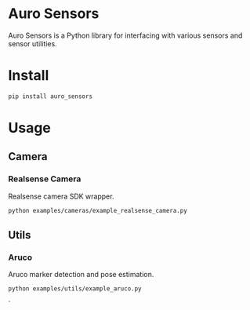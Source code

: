 # Auro Sensors

Auro Sensors is a Python library for interfacing with various sensors and sensor utilities.

# Install

```bash
pip install auro_sensors
```

# Usage

## Camera

### Realsense Camera

Realsense camera SDK wrapper.

```bash
python examples/cameras/example_realsense_camera.py
```

## Utils

### Aruco

Aruco marker detection and pose estimation.

```bash
python examples/utils/example_aruco.py
```

`
